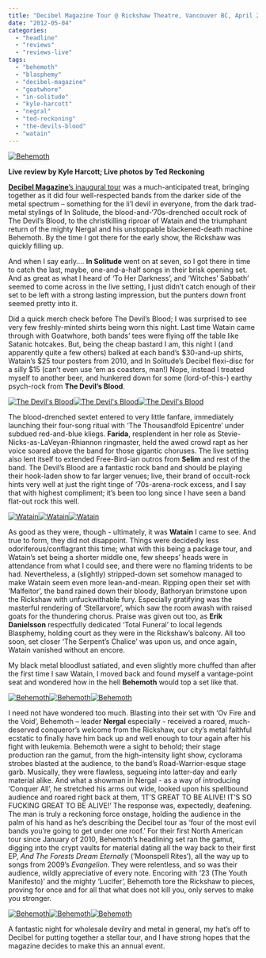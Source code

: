 ```yaml
---
title: "Decibel Magazine Tour @ Rickshaw Theatre, Vancouver BC, April 21, 2012"
date: "2012-05-04"
categories: 
  - "headline"
  - "reviews"
  - "reviews-live"
tags: 
  - "behemoth"
  - "blasphemy"
  - "decibel-magazine"
  - "goatwhore"
  - "in-solitude"
  - "kyle-harcott"
  - "negral"
  - "ted-reckoning"
  - "the-devils-blood"
  - "watain"
---
```


[![Behemoth](http://www.hellbound.ca/wp-content/uploads/2012/05/Behemoth3-590x393.jpg "Behemoth")](http://www.hellbound.ca/wp-content/uploads/2012/05/Behemoth3.jpg)

**Live review by Kyle Harcott; Live photos by Ted Reckoning**

[**Decibel Magazine**’s inaugural tour](http://www.decibelmagazinetour.com/) was a much-anticipated treat, bringing together as it did four well-respected bands from the darker side of the metal spectrum – something for the li’l devil in everyone, from the dark trad-metal stylings of In Solitude, the blood-and-‘70s-drenched occult rock of The Devil’s Blood, to the christkilling riproar of Watain and the triumphant return of the mighty Nergal and his unstoppable blackened-death machine Behemoth. By the time I got there for the early show, the Rickshaw was quickly filling up.

And when I say early…. **In Solitude** went on at seven, so I got there in time to catch the last, maybe, one-and-a-half songs in their brisk opening set. And as great as what I heard of ‘To Her Darkness’, and ‘Witches’ Sabbath’ seemed to come across in the live setting, I just didn’t catch enough of their set to be left with a strong lasting impression, but the punters down front seemed pretty into it.

Did a quick merch check before The Devil’s Blood; I was surprised to see very few freshly-minted shirts being worn this night. Last time Watain came through with Goatwhore, both bands’ tees were flying off the table like Satanic hotcakes. But, being the cheap bastard I am, this night I (and apparently quite a few others) balked at each band’s $30-and-up shirts, Watain’s $25 tour posters from 2010, and In Solitude’s Decibel flexi-disc for a silly $15 (can’t even use ‘em as coasters, man!) Nope, instead I treated myself to another beer, and hunkered down for some (lord-of-this-) earthy psych-rock from **The Devil’s Blood**.

[![The Devil's Blood](http://www.hellbound.ca/wp-content/uploads/2012/05/DevilsBlood1-182x182.jpg "The Devil's Blood")](http://www.hellbound.ca/wp-content/uploads/2012/05/DevilsBlood1.jpg)[![The Devil's Blood](http://www.hellbound.ca/wp-content/uploads/2012/05/DevilsBlood2-182x182.jpg "The Devil's Blood")](http://www.hellbound.ca/wp-content/uploads/2012/05/DevilsBlood2.jpg)[![The Devil's Blood](http://www.hellbound.ca/wp-content/uploads/2012/05/DevilsBlood3-182x182.jpg "The Devil's Blood")](http://www.hellbound.ca/wp-content/uploads/2012/05/DevilsBlood3.jpg)

The blood-drenched sextet entered to very little fanfare, immediately launching their four-song ritual with ‘The Thousandfold Epicentre’ under subdued red-and-blue kliegs. **Farida**, resplendent in her role as Stevie-Nicks-as-LaVeyan-Rhiannon ringmaster, held the awed crowd rapt as her voice soared above the band for those gigantic choruses. The live setting also lent itself to extended Free-Bird-ian outros from **Selim** and rest of the band. The Devil’s Blood are a fantastic rock band and should be playing their hook-laden show to far larger venues; live, their brand of occult-rock hints very well at just the right tinge of ‘70s-arena-rock excess, and I say that with highest compliment; it’s been too long since I have seen a band flat-out rock this well.

[![Watain](http://www.hellbound.ca/wp-content/uploads/2012/05/Watain1-182x182.jpg "Watain")](http://www.hellbound.ca/wp-content/uploads/2012/05/Watain1.jpg)[![Watain](http://www.hellbound.ca/wp-content/uploads/2012/05/Watain3-182x182.jpg "Watain")](http://www.hellbound.ca/wp-content/uploads/2012/05/Watain3.jpg)[![Watain](http://www.hellbound.ca/wp-content/uploads/2012/05/Watain2-182x182.jpg "Watain")](http://www.hellbound.ca/wp-content/uploads/2012/05/Watain2.jpg)

As good as they were, though - ultimately, it was **Watain** I came to see. And true to form, they did not disappoint. Things were decidedly less odoriferous/conflagrant this time; what with this being a package tour, and Watain’s set being a shorter middle one, few sheeps’ heads were in attendance from what I could see, and there were no flaming tridents to be had. Nevertheless, a (slightly) stripped-down set somehow managed to make Watain seem even more lean-and-mean. Ripping open their set with ‘Malfeitor’, the band rained down their bloody, Bathoryan brimstone upon the Rickshaw with unfuckwithable fury. Especially gratifying was the masterful rendering of ‘Stellarvore’, which saw the room awash with raised goats for the thundering chorus. Praise was given out too, as **Erik Danielsson** respectfully dedicated ‘Total Funeral’ to local legends Blasphemy, holding court as they were in the Rickshaw’s balcony. All too soon, set closer ‘The Serpent’s Chalice’ was upon us, and once again, Watain vanished without an encore.

My black metal bloodlust satiated, and even slightly more chuffed than after the first time I saw Watain, I moved back and found myself a vantage-point seat and wondered how in the hell **Behemoth** would top a set like that.

[![Behemoth](http://www.hellbound.ca/wp-content/uploads/2012/05/Behemoth1-182x182.jpg "Behemoth")](http://www.hellbound.ca/wp-content/uploads/2012/05/Behemoth1.jpg)[![Behemoth](http://www.hellbound.ca/wp-content/uploads/2012/05/Behemoth6-182x182.jpg "Behemoth")](http://www.hellbound.ca/wp-content/uploads/2012/05/Behemoth6.jpg)[![Behemoth](http://www.hellbound.ca/wp-content/uploads/2012/05/Behemoth5-182x182.jpg "Behemoth")](http://www.hellbound.ca/wp-content/uploads/2012/05/Behemoth5.jpg)

I need not have wondered too much. Blasting into their set with ‘Ov Fire and the Void’, Behemoth – leader **Nergal** especially - received a roared, much-deserved conqueror’s welcome from the Rickshaw, our city’s metal faithful ecstatic to finally have him back up and well enough to tour again after his fight with leukemia. Behemoth were a sight to behold; their stage production ran the gamut, from the high-intensity light show, cyclorama strobes blasted at the audience, to the band’s Road-Warrior-esque stage garb. Musically, they were flawless, segueing into latter-day and early material alike. And what a showman in Nergal - as a way of introducing ‘Conquer All’, he stretched his arms out wide, looked upon his spellbound audience and roared right back at them, ‘IT’S GREAT TO BE ALIVE! IT’S SO FUCKING GREAT TO BE ALIVE!’ The response was, expectedly, deafening. The man is truly a reckoning force onstage, holding the audience in the palm of his hand as he’s describing the Decibel tour as ‘four of the most evil bands you’re going to get under one roof.’ For their first North American tour since January of 2010, Behemoth’s headlining set ran the gamut, digging into the crypt vaults for material dating all the way back to their first EP, _And The Forests Dream Eternally_ (‘Moonspell Rites’), all the way up to songs from 2009’s _Evangelion_. They were relentless, and so was their audience, wildly appreciative of every note. Encoring with ’23 (The Youth Manifesto)’ and the mighty ‘Lucifer’, Behemoth tore the Rickshaw to pieces, proving for once and for all that what does not kill you, only serves to make you stronger.

[![Behemoth](http://www.hellbound.ca/wp-content/uploads/2012/05/Behemoth7-182x182.jpg "Behemoth")](http://www.hellbound.ca/wp-content/uploads/2012/05/Behemoth7.jpg)[![Behemoth](http://www.hellbound.ca/wp-content/uploads/2012/05/Behemoth4-182x182.jpg "Behemoth")](http://www.hellbound.ca/wp-content/uploads/2012/05/Behemoth4.jpg)[![Behemoth](http://www.hellbound.ca/wp-content/uploads/2012/05/Behemoth2-182x182.jpg "Behemoth")](http://www.hellbound.ca/wp-content/uploads/2012/05/Behemoth2.jpg)

A fantastic night for wholesale devilry and metal in general, my hat’s off to Decibel for putting together a stellar tour, and I have strong hopes that the magazine decides to make this an annual event.

